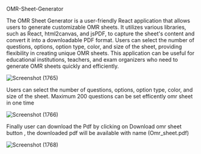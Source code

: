 OMR-Sheet-Generator



The OMR Sheet Generator is a user-friendly React application that allows users to generate customizable OMR sheets. It utilizes various libraries, such as React, html2canvas, and jsPDF, to capture the sheet's content and convert it into a downloadable PDF format. Users can select the number of questions, options, option type, color, and size of the sheet, providing flexibility in creating unique OMR sheets. This application can be useful for educational institutions, teachers, and exam organizers who need to generate OMR sheets quickly and efficiently. 

![Screenshot (1765)](https://github.com/goel-muskan/OMR-Sheet-Generator/assets/92303233/7e617e77-e2dd-46fe-8b95-376efb7ea7b8)

Users can select the number of questions, options, option type, color, and size of the sheet. Maximum 200 questions can be set efficently omr sheet in one time

![Screenshot (1766)](https://github.com/goel-muskan/OMR-Sheet-Generator/assets/92303233/7f6df5b3-60d9-4a0c-888a-28de639bed89)

Finally user can download the Pdf by clicking on Download omr sheet button , the downloaded pdf will be available with name (Omr_sheet.pdf)

![Screenshot (1768)](https://github.com/goel-muskan/OMR-Sheet-Generator/assets/92303233/a75d65e6-2be8-4f94-92c7-b28d6d78676a)


